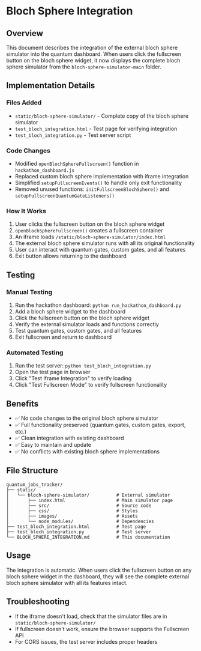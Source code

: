 # Bloch Sphere Integration

## Overview
This document describes the integration of the external bloch sphere simulator into the quantum dashboard. When users click the fullscreen button on the bloch sphere widget, it now displays the complete bloch sphere simulator from the `bloch-sphere-simulator-main` folder.

## Implementation Details

### Files Added
- `static/bloch-sphere-simulator/` - Complete copy of the bloch sphere simulator
- `test_bloch_integration.html` - Test page for verifying integration
- `test_bloch_integration.py` - Test server script

### Code Changes
- Modified `openBlochSphereFullscreen()` function in `hackathon_dashboard.js`
- Replaced custom bloch sphere implementation with iframe integration
- Simplified `setupFullscreenEvents()` to handle only exit functionality
- Removed unused functions: `initFullscreenBlochSphere()` and `setupFullscreenQuantumGateListeners()`

### How It Works
1. User clicks the fullscreen button on the bloch sphere widget
2. `openBlochSphereFullscreen()` creates a fullscreen container
3. An iframe loads `/static/bloch-sphere-simulator/index.html`
4. The external bloch sphere simulator runs with all its original functionality
5. User can interact with quantum gates, custom gates, and all features
6. Exit button allows returning to the dashboard

## Testing

### Manual Testing
1. Run the hackathon dashboard: `python run_hackathon_dashboard.py`
2. Add a bloch sphere widget to the dashboard
3. Click the fullscreen button on the bloch sphere widget
4. Verify the external simulator loads and functions correctly
5. Test quantum gates, custom gates, and all features
6. Exit fullscreen and return to dashboard

### Automated Testing
1. Run the test server: `python test_bloch_integration.py`
2. Open the test page in browser
3. Click "Test Iframe Integration" to verify loading
4. Click "Test Fullscreen Mode" to verify fullscreen functionality

## Benefits
- ✅ No code changes to the original bloch sphere simulator
- ✅ Full functionality preserved (quantum gates, custom gates, export, etc.)
- ✅ Clean integration with existing dashboard
- ✅ Easy to maintain and update
- ✅ No conflicts with existing bloch sphere implementations

## File Structure
```
quantum_jobs_tracker/
├── static/
│   └── bloch-sphere-simulator/          # External simulator
│       ├── index.html                   # Main simulator page
│       ├── src/                         # Source code
│       ├── css/                         # Styles
│       ├── images/                      # Assets
│       └── node_modules/                # Dependencies
├── test_bloch_integration.html          # Test page
├── test_bloch_integration.py            # Test server
└── BLOCH_SPHERE_INTEGRATION.md          # This documentation
```

## Usage
The integration is automatic. When users click the fullscreen button on any bloch sphere widget in the dashboard, they will see the complete external bloch sphere simulator with all its features intact.

## Troubleshooting
- If the iframe doesn't load, check that the simulator files are in `static/bloch-sphere-simulator/`
- If fullscreen doesn't work, ensure the browser supports the Fullscreen API
- For CORS issues, the test server includes proper headers
